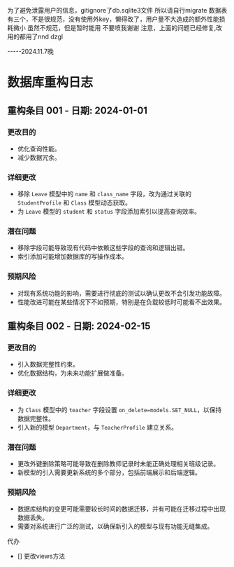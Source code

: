 为了避免泄露用户的信息，gitignore了db.sqlite3文件
所以请自行migrate
数据表有三个，不是很规范，没有使用外key，懒得改了，用户量不大造成的额外性能损耗微小
虽然不规范，但是暂时能用
不要喷我谢谢
 注意，上面的问题已经修复,改用的都用了nnd dzgl

 -----2024.11.7晚
 # 数据库重构日志

## 重构条目 001 - 日期: 2024-01-01

### 更改目的
- 优化查询性能。
- 减少数据冗余。

### 详细更改
- 移除 `Leave` 模型中的 `name` 和 `class_name` 字段，改为通过关联的 `StudentProfile` 和 `Class` 模型动态获取。
- 为 `Leave` 模型的 `student` 和 `status` 字段添加索引以提高查询效率。

### 潜在问题
- 移除字段可能导致现有代码中依赖这些字段的查询和逻辑出错。
- 索引添加可能增加数据库的写操作成本。

### 预期风险
- 对现有系统功能的影响，需要进行彻底的测试以确认更改不会引发功能故障。
- 性能改进可能在某些情况下不如预期，特别是在负载较低时可能看不出效果。

## 重构条目 002 - 日期: 2024-02-15

### 更改目的
- 引入数据完整性约束。
- 优化数据结构，为未来功能扩展做准备。

### 详细更改
- 为 `Class` 模型中的 `teacher` 字段设置 `on_delete=models.SET_NULL`，以保持数据完整性。
- 引入新的模型 `Department`，与 `TeacherProfile` 建立关系。

### 潜在问题
- 更改外键删除策略可能导致在删除教师记录时未能正确处理相关班级记录。
- 新模型的引入需要更新系统的多个部分，包括前端展示和后端逻辑。

### 预期风险
- 数据库结构的变更可能需要较长时间的数据迁移，并有可能在迁移过程中出现数据丢失。
- 需要对系统进行广泛的测试，以确保新引入的模型与现有功能无缝集成。

代办 
- [] 更改views方法